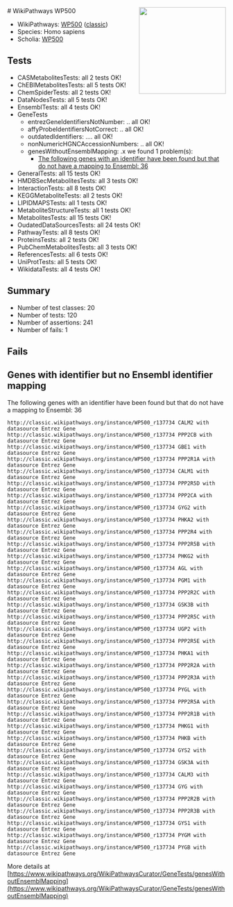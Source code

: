 <img style="float: right; width: 200px" src="https://upload.wikimedia.org/wikipedia/commons/thumb/8/83/Wplogo_with_text_500.png/640px-Wplogo_with_text_500.png" />
# WikiPathways WP500

* WikiPathways: [WP500](https://wikipathways.org/pathways/WP500) ([classic](https://classic.wikipathways.org/instance/WP500))
* Species: Homo sapiens
* Scholia: [WP500](https://scholia.toolforge.org/wikipathways/WP500)
## Tests
* CASMetabolitesTests: all 2 tests OK!
* ChEBIMetabolitesTests: all 5 tests OK!
* ChemSpiderTests: all 2 tests OK!
* DataNodesTests: all 5 tests OK!
* EnsemblTests: all 4 tests OK!
* GeneTests
    * entrezGeneIdentifiersNotNumber: .. all OK!
    * affyProbeIdentifiersNotCorrect: .. all OK!
    * outdatedIdentifiers: .... all OK!
    * nonNumericHGNCAccessionNumbers: .. all OK!
    * genesWithoutEnsemblMapping: .x we found 1 problem(s):
        * [The following genes with an identifier have been found but that do not have a mapping to Ensembl: 36](#c4e54351)
* GeneralTests: all 15 tests OK!
* HMDBSecMetabolitesTests: all 3 tests OK!
* InteractionTests: all 8 tests OK!
* KEGGMetaboliteTests: all 2 tests OK!
* LIPIDMAPSTests: all 1 tests OK!
* MetaboliteStructureTests: all 1 tests OK!
* MetabolitesTests: all 15 tests OK!
* OudatedDataSourcesTests: all 24 tests OK!
* PathwayTests: all 8 tests OK!
* ProteinsTests: all 2 tests OK!
* PubChemMetabolitesTests: all 3 tests OK!
* ReferencesTests: all 6 tests OK!
* UniProtTests: all 5 tests OK!
* WikidataTests: all 4 tests OK!


## Summary

* Number of test classes: 20
* Number of tests: 120
* Number of assertions: 241
* Number of fails: 1

## Fails

<a name="c4e54351" />

## Genes with identifier but no Ensembl identifier mapping

The following genes with an identifier have been found but that do not have a mapping to Ensembl: 36
```
http://classic.wikipathways.org/instance/WP500_r137734 CALM2 with datasource Entrez Gene
http://classic.wikipathways.org/instance/WP500_r137734 PPP2CB with datasource Entrez Gene
http://classic.wikipathways.org/instance/WP500_r137734 GBE1 with datasource Entrez Gene
http://classic.wikipathways.org/instance/WP500_r137734 PPP2R1A with datasource Entrez Gene
http://classic.wikipathways.org/instance/WP500_r137734 CALM1 with datasource Entrez Gene
http://classic.wikipathways.org/instance/WP500_r137734 PPP2R5D with datasource Entrez Gene
http://classic.wikipathways.org/instance/WP500_r137734 PPP2CA with datasource Entrez Gene
http://classic.wikipathways.org/instance/WP500_r137734 GYG2 with datasource Entrez Gene
http://classic.wikipathways.org/instance/WP500_r137734 PHKA2 with datasource Entrez Gene
http://classic.wikipathways.org/instance/WP500_r137734 PPP2R4 with datasource Entrez Gene
http://classic.wikipathways.org/instance/WP500_r137734 PPP2R5B with datasource Entrez Gene
http://classic.wikipathways.org/instance/WP500_r137734 PHKG2 with datasource Entrez Gene
http://classic.wikipathways.org/instance/WP500_r137734 AGL with datasource Entrez Gene
http://classic.wikipathways.org/instance/WP500_r137734 PGM1 with datasource Entrez Gene
http://classic.wikipathways.org/instance/WP500_r137734 PPP2R2C with datasource Entrez Gene
http://classic.wikipathways.org/instance/WP500_r137734 GSK3B with datasource Entrez Gene
http://classic.wikipathways.org/instance/WP500_r137734 PPP2R5C with datasource Entrez Gene
http://classic.wikipathways.org/instance/WP500_r137734 UGP2 with datasource Entrez Gene
http://classic.wikipathways.org/instance/WP500_r137734 PPP2R5E with datasource Entrez Gene
http://classic.wikipathways.org/instance/WP500_r137734 PHKA1 with datasource Entrez Gene
http://classic.wikipathways.org/instance/WP500_r137734 PPP2R2A with datasource Entrez Gene
http://classic.wikipathways.org/instance/WP500_r137734 PPP2R3A with datasource Entrez Gene
http://classic.wikipathways.org/instance/WP500_r137734 PYGL with datasource Entrez Gene
http://classic.wikipathways.org/instance/WP500_r137734 PPP2R5A with datasource Entrez Gene
http://classic.wikipathways.org/instance/WP500_r137734 PPP2R1B with datasource Entrez Gene
http://classic.wikipathways.org/instance/WP500_r137734 PHKG1 with datasource Entrez Gene
http://classic.wikipathways.org/instance/WP500_r137734 PHKB with datasource Entrez Gene
http://classic.wikipathways.org/instance/WP500_r137734 GYS2 with datasource Entrez Gene
http://classic.wikipathways.org/instance/WP500_r137734 GSK3A with datasource Entrez Gene
http://classic.wikipathways.org/instance/WP500_r137734 CALM3 with datasource Entrez Gene
http://classic.wikipathways.org/instance/WP500_r137734 GYG with datasource Entrez Gene
http://classic.wikipathways.org/instance/WP500_r137734 PPP2R2B with datasource Entrez Gene
http://classic.wikipathways.org/instance/WP500_r137734 PPP2R3B with datasource Entrez Gene
http://classic.wikipathways.org/instance/WP500_r137734 GYS1 with datasource Entrez Gene
http://classic.wikipathways.org/instance/WP500_r137734 PYGM with datasource Entrez Gene
http://classic.wikipathways.org/instance/WP500_r137734 PYGB with datasource Entrez Gene
```

More details at [https://www.wikipathways.org/WikiPathwaysCurator/GeneTests/genesWithoutEnsemblMapping](https://www.wikipathways.org/WikiPathwaysCurator/GeneTests/genesWithoutEnsemblMapping)

